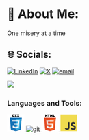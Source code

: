 # 💫 About Me:

One misery at a time

## 🌐 Socials:

[![LinkedIn](https://img.shields.io/badge/LinkedIn-%230077B5.svg?logo=linkedin&logoColor=white)](https://linkedin.com/in/www.linkedin.com/in/rawatkhushi) [![X](https://img.shields.io/badge/X-black.svg?logo=X&logoColor=white)](https://x.com/https://x.com/itskhushirawat) [![email](https://img.shields.io/badge/Email-D14836?logo=gmail&logoColor=white)](mailto:rawatkhushi004@gmail.com)

[![](https://visitcount.itsvg.in/api?id=Rawatkhushi&icon=0&color=0)](https://visitcount.itsvg.in)

<h3 align="left">Languages and Tools:</h3>
<p align="left"> <a href="https://www.w3schools.com/css/" target="_blank" rel="noreferrer"> <img src="https://raw.githubusercontent.com/devicons/devicon/master/icons/css3/css3-original-wordmark.svg" alt="css3" width="40" height="40"/> </a> <a href="https://git-scm.com/" target="_blank" rel="noreferrer"> <img src="https://www.vectorlogo.zone/logos/git-scm/git-scm-icon.svg" alt="git" width="40" height="40"/> </a> <a href="https://www.w3.org/html/" target="_blank" rel="noreferrer"> <img src="https://raw.githubusercontent.com/devicons/devicon/master/icons/html5/html5-original-wordmark.svg" alt="html5" width="40" height="40"/> </a> <a href="https://developer.mozilla.org/en-US/docs/Web/JavaScript" target="_blank" rel="noreferrer"> <img src="https://raw.githubusercontent.com/devicons/devicon/master/icons/javascript/javascript-original.svg" alt="javascript" width="40" height="40"/> </a> </p>

<!-- Proudly created with GPRM ( https://gprm.itsvg.in ) -->
